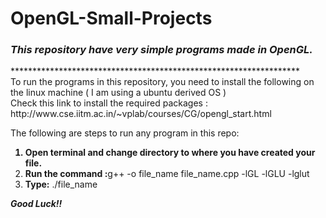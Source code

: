 # OpenGL-Small-Projects
<h3> <i>This repository have very simple programs made in OpenGL.</i></h3>
******************************************************************
<br>
To run the programs in this repository, you need to install the following on the linux machine ( I am using a ubuntu derived OS )
<br>
Check this link to install the required packages : http://www.cse.iitm.ac.in/~vplab/courses/CG/opengl_start.html<br>

The following are steps to run any program in this repo:<br>
<b>
1. Open terminal and change directory to where you have created your file.<br>
2. Run the command :</b>g++ -o  file_name  file_name.cpp -lGL -lGLU -lglut <b><br>
3. Type:</b> ./file_name <b> <br>
<i>
Good Luck!!
